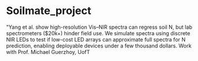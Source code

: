 # Soilmate_project
"Yang et al. show high-resolution Vis–NIR spectra can regress soil N, but lab spectrometers ($20k+) hinder field use. We simulate spectra using discrete NIR LEDs to test if low-cost LED arrays can approximate full spectra for N prediction, enabling deployable devices under a few thousand dollars. Work with Prof. Michael Guerzhoy, UofT

